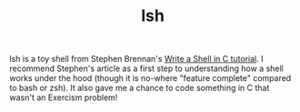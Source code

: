 <h1 align="center">lsh</h1>
<br />

lsh is a toy shell from Stephen Brennan's [Write a Shell in C tutorial]. I
recommend Stephen's article as a first step to understanding how a shell works
under the hood (though it is no-where "feature complete" compared to bash or
zsh). It also gave me a chance to code something in C that wasn't an Exercism
problem!

[Write a Shell in C tutorial]: https://brennan.io/2015/01/16/write-a-shell-in-c/
